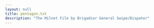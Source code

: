 ```yaml
---
layout: null
title: pentagon.txt
description: "The Milnet File by Brigadier General Swipe/Dispater"
---
```

